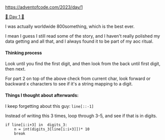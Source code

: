 
https://adventofcode.com/2023/day/1

[🌟 Day 1 🌟](https://adventofcode.com/2023/day/1)


I was actually worldwide 800something, which is the best ever.

I mean I guess I still read some of the story, and I haven't really polished my data getting and all that, and I always found it to be part of my aoc ritual.

#### Thinking process

Look until you find the first digit, and then look from the back until first digit, then next.

For part 2 on top of the above check from current char, look forward or backward x characters to see if it's a string mapping to a digit.


#### Things I thought about afterwards:

I keep forgetting about this guy: 
`line[::-1]`

Instead of writing this 3 times, loop through 3-5, and see if that is in digits.
```
if line[i:i+3] in  digits_3:
    n = int(digits_3[line[i:i+3]])* 10
    break
```


